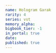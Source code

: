 ```yaml
---
name: Hologram Garak
rarity: 4
series: vst
memory_alpha:
bigbook_tier: -1
in_portal: true
date:
published: true
---
```



